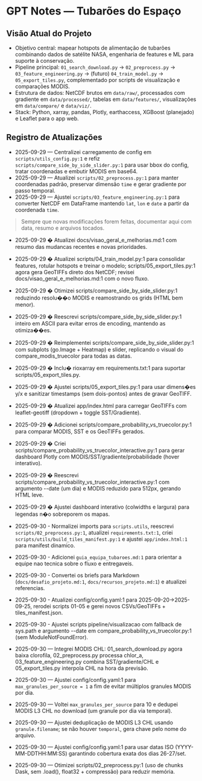 ﻿# GPT Notes — Tubarões do Espaço

## Visão Atual do Projeto
- Objetivo central: mapear hotspots de alimentação de tubarões combinando dados de satélite NASA, engenharia de features e ML para suporte à conservação.
- Pipeline principal: `01_search_download.py` → `02_preprocess.py` → `03_feature_engineering.py` → (futuro) `04_train_model.py` → `05_export_tiles.py`, complementado por scripts de visualização e comparações MODIS.
- Estrutura de dados: NetCDF brutos em `data/raw/`, processados com gradiente em `data/processed/`, tabelas em `data/features/`, visualizações em `data/compare/` e `data/viz/`.
- Stack: Python, xarray, pandas, Plotly, earthaccess, XGBoost (planejado) e Leaflet para o app web.

## Registro de Atualizações
- 2025-09-29 — Centralizei carregamento de config em `scripts/utils_config.py:1` e refiz `scripts/compare_side_by_side_slider.py:1` para usar bbox do config, tratar coordenadas e embutir MODIS em base64.
- 2025-09-29 — Atualizei `scripts/02_preprocess.py:1` para manter coordenadas padrão, preservar dimensão `time` e gerar gradiente por passo temporal.
- 2025-09-29 — Ajustei `scripts/03_feature_engineering.py:1` para converter NetCDF em DataFrame mantendo `lat`, `lon` e `date` a partir da coordenada `time`.

> Sempre que novas modificações forem feitas, documentar aqui com data, resumo e arquivos tocados.


- 2025-09-29 � Atualizei docs/visao_geral_e_melhorias.md:1 com resumo das mudancas recentes e novas prioridades.

- 2025-09-29 � Atualizei scripts/04_train_model.py:1 para consolidar features, rotular hotspots e treinar o modelo; scripts/05_export_tiles.py:1 agora gera GeoTIFFs direto dos NetCDF; revisei docs/visao_geral_e_melhorias.md:1 com o novo fluxo.

- 2025-09-29 � Otimizei scripts/compare_side_by_side_slider.py:1 reduzindo resolu��o MODIS e reamostrando os grids (HTML bem menor).

- 2025-09-29 � Reescrevi scripts/compare_side_by_side_slider.py:1 inteiro em ASCII para evitar erros de encoding, mantendo as otimiza��es.

- 2025-09-29 � Reimplementei scripts/compare_side_by_side_slider.py:1 com subplots (go.Image + Heatmap) e slider, replicando o visual do compare_modis_truecolor para todas as datas.

- 2025-09-29 � Inclu� rioxarray em requirements.txt:1 para suportar scripts/05_export_tiles.py.

- 2025-09-29 � Ajustei scripts/05_export_tiles.py:1 para usar dimens�es y/x e sanitizar timestamps (sem dois-pontos) antes de gravar GeoTIFF.

- 2025-09-29 � Atualizei app/index.html para carregar GeoTIFFs com leaflet-geotiff (dropdown + toggle SST/Gradiente).

- 2025-09-29 � Adicionei scripts/compare_probability_vs_truecolor.py:1 para comparar MODIS, SST e os GeoTIFFs gerados.

- 2025-09-29 � Criei scripts/compare_probability_vs_truecolor_interactive.py:1 para gerar dashboard Plotly com MODIS/SST/gradiente/probabilidade (hover interativo).

- 2025-09-29 � Reescrevi scripts/compare_probability_vs_truecolor_interactive.py:1 com argumento --date (um dia) e MODIS reduzido para 512px, gerando HTML leve.

- 2025-09-29 � Ajustei dashboard interativo (colwidths e largura) para legendas n�o sobreporem os mapas.
- 2025-09-30 - Normalizei imports para `scripts.utils`, reescrevi `scripts/02_preprocess.py:1`, atualizei `requirements.txt:1`, criei `scripts/utils/build_tiles_manifest.py:1` e ajustei `app/index.html:1` para manifest dinamico.
- 2025-09-30 - Adicionei `guia_equipa_tubaroes.md:1` para orientar a equipe nao tecnica sobre o fluxo e entregaveis.
- 2025-09-30 - Convertei os briefs para Markdown (`docs/desafio_projeto.md:1`, `docs/recursos_projeto.md:1`) e atualizei referencias.

- 2025-09-30 - Atualizei config/config.yaml:1 para 2025-09-20→2025-09-25, rerodei scripts 01-05 e gerei novos CSVs/GeoTIFFs + tiles_manifest.json.
- 2025-09-30 - Ajustei scripts pipeline/visualizacao com fallback de sys.path e argumento --date em compare_probability_vs_truecolor.py:1 (sem ModuleNotFoundError).


- 2025-09-30 — Integrei MODIS CHL: 01_search_download.py agora baixa clorofila, 02_preprocess.py processa chlor_a, 03_feature_engineering.py combina SST/gradiente/CHL e 05_export_tiles.py interpola CHL na hora da previsão.

- 2025-09-30 — Ajustei config/config.yaml:1 para `max_granules_per_source = 1` a fim de evitar múltiplos granules MODIS por dia.

- 2025-09-30 — Voltei `max_granules_per_source` para 10 e dedupei MODIS L3 CHL no download (um granule por dia via temporal).

- 2025-09-30 — Ajustei deduplicação de MODIS L3 CHL usando `granule.filename`; se não houver `temporal`, gera chave pelo nome do arquivo.

- 2025-09-30 — Ajustei config/config.yaml:1 para usar datas ISO (YYYY-MM-DDTHH:MM:SS) garantindo cobertura exata dos dias 26-27/set.

- 2025-09-30 — Otimizei scripts/02_preprocess.py:1 (uso de chunks Dask, sem .load(), float32 + compressão) para reduzir memória.
